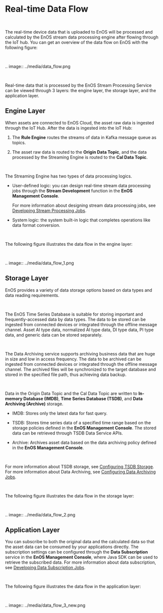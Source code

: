 # Real-time Data Flow

<br />

The real-time device data that is uploaded to EnOS will be processed and calculated by the EnOS stream data processing engine after flowing through the IoT hub. You can get an overview of the data flow on EnOS with the following figure:

<br />

.. image:: ../media/data_flow.png

<br />

Real-time data that is processed by the EnOS Stream Processing Service can be viewed through 3 layers: the engine layer, the storage layer, and the application layer.

## Engine Layer

When assets are connected to EnOS Cloud, the asset raw data is ingested through the IoT Hub. After the data is ingested into the IoT Hub:

1. The **Rule Engine** routes the streams of data in Kafka message queue as topics.

2. The asset raw data is routed to the **Origin Data Topic**, and the data processed by the Streaming Engine is routed to the **Cal Data Topic**.

<br />

The Streaming Engine has two types of data processing logics.

- User-defined logic: you can design real-time stream data processing jobs through the **Stream Development** function in the **EnOS Management Console**.

  For more information about designing stream data processing jobs, see [Developing Stream Processing Jobs](../howto/stream/dev).  

- System logic: the system built-in logic that completes operations like data format conversion.

<br />

The following figure illustrates the data flow in the engine layer:

<br />

.. image:: ../media/data_flow_1.png

## Storage Layer

EnOS provides a variety of data storage options based on data types and data reading requirements.

<br />

The EnOS Time Series Database is suitable for storing important and frequently-accessed data by data types. The data to be stored can be ingested from connected devices or integrated through the offline message channel. Asset AI type data, normalized AI type data, DI type data, PI type data, and generic data can be stored separately.

<br />

The Data Archiving service supports archiving business data that are huge in size and low in access frequency. The data to be archived can be ingested from connected devices or integrated through the offline message channel. The archived files will be synchronized to the target database and stored in the specified file path, thus achieving data backup.

<br />

Data in the Origin Data Topic and the Cal Data Topic are written to **In-memory Database (IMDB)**, **Time Series Database (TSDB)**, and **Data Archiving (Archive)** storage.

- IMDB: Stores only the latest data for fast query.

- TSDB: Stores time series data of a specified time range based on the storage policies defined in the **EnOS Management Console**. The stored data can be retrieved through TSDB Data Service APIs.

- Archive: Archives asset data based on the data archiving policy defined in the **EnOS Management Console**.

<br />

For more information about TSDB storage, see [Configuring TSDB Storage](../configuring_tsdb_storage).
For more information about Data Archiving, see [Configuring Data Archiving Jobs](../howto/archive/configuring_archive_storage).

<br />

The following figure illustrates the data flow in the storage layer:

<br />

.. image:: ../media/data_flow_2.png

## Application Layer

You can subscribe to both the original data and the calculated data so that the asset data can be consumed by your applications directly. The subscription settings can be configured through the **Data Subscription** service in the **EnOS Management Console**, where Java SDK can be used to retrieve the subscribed data. For more information about data subscription, see [Developing Data Subscription Jobs](../howto/obtain/managing_data_subscription).

<br />

The following figure illustrates the data flow in the application layer:

<br />

.. image:: ../media/data_flow_3_new.png

<!--end-->
